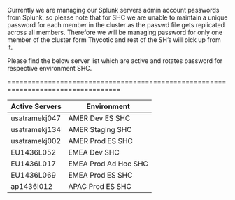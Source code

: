 Currently we are managing our Splunk servers admin account passwords from Splunk, so please note that for SHC we are unable to maintain a unique password for each member in the cluster as the passwd file gets replicated across all members.
Therefore we will be managing password for only one member of the cluster form Thycotic and rest of the SH’s will pick up from it.

Please find the below server list which are active and rotates password for respective environment SHC. 

==================================================================================

|**Active Servers**| **Environment** |
|--|--|
|usatramekj047  | AMER Dev ES SHC |
| usatramekj134 | AMER Staging SHC |
| usatramekj002 | AMER Prod ES SHC |
| EU1436L052 | EMEA Dev SHC |
| EU1436L017 | EMEA Prod Ad Hoc SHC |
|EU1436L069  | EMEA Prod ES SHC |
|ap1436l012 | APAC Prod ES SHC |

                                                        
